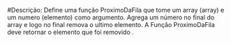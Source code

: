#Descrição:
    Define uma função ProximoDaFila que tome um array (array) e um numero (elemento)
    como argumento. Agrega um número no final do array e logo no final remova o ultimo
    elemento. A Função ProximoDaFila deve retornar o elemento que foi removido .
